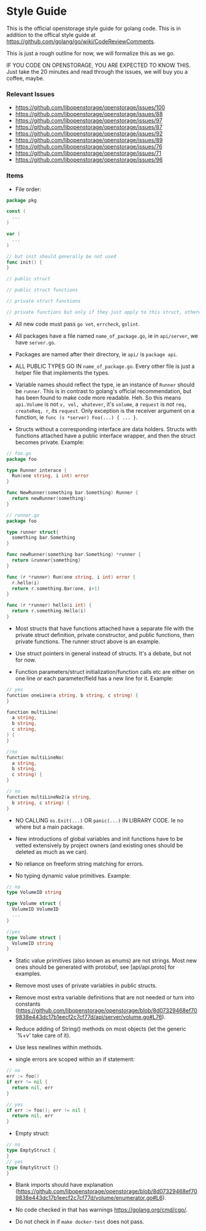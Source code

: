 # Style Guide

This is the official openstorage style guide for golang code. This is in addition to the offical style guide at https://github.com/golang/go/wiki/CodeReviewComments.

This is just a rough outline for now, we will formalize this as we go.

IF YOU CODE ON OPENSTORAGE, YOU ARE EXPECTED TO KNOW THIS. Just take the 20 minutes and read through the issues, we will buy you a coffee, maybe.

### Relevant Issues

* https://github.com/libopenstorage/openstorage/issues/100
* https://github.com/libopenstorage/openstorage/issues/88
* https://github.com/libopenstorage/openstorage/issues/97
* https://github.com/libopenstorage/openstorage/issues/87
* https://github.com/libopenstorage/openstorage/issues/92
* https://github.com/libopenstorage/openstorage/issues/89
* https://github.com/libopenstorage/openstorage/issues/76
* https://github.com/libopenstorage/openstorage/issues/71
* https://github.com/libopenstorage/openstorage/issues/96

### Items

* File order:

```go
package pkg

const (
  ...
)

var (
  ...
)

// but init should generally be not used
func init() {
}

// public struct

// public struct functions

// private struct functions

// private functions but only if they just apply to this struct, otherwise in a common file
```

* All new code must pass `go vet`, `errcheck`, `golint`.

* All packages have a file named `name_of_package.go`, ie in `api/server`, we have `server.go`.

* Packages are named after their directory, ie `api/` is `package api`.

* ALL PUBLIC TYPES GO IN `name_of_package.go`. Every other file is just a helper file that implements the types.

* Variable names should reflect the type, ie an instance of  `Runner` should be `runner`. This is in contrast to golang's official recommendation, but has been found to make code more readable. Heh. So this means `api.Volume` is not `v, vol, whatever`, it's `volume`, a `request` is not `req, createReq, r`, its `request`. Only exception is the receiver argument on a function, ie `func (s *server) Foo(...) { ... }`.

* Structs without a corresponding interface are data holders. Structs with functions attached have a public interface wrapper, and then the struct becomes private. Example:

```go
// foo.go
package foo

type Runner interace {
  Run(one string, i int) error
}

func NewRunner(something bar.Something) Runner {
  return newRunner(something)
}

// runner.go
package foo

type runner struct{
  something bar.Something
}

func newRunner(something bar.Something) *runner {
  return &runner{something}
}

func (r *runner) Run(one string, i int) error {
  r.hello(i)
  return r.something.Bar(one, i+1)
}

func (r *runner) hello(i int) {
  return r.something.Hello(i)
}
```
              
* Most structs that have functions attached have a separate file with the private struct definition, private constructor, and public functions, then private functions. The runner struct above is an example.

* Use struct pointers in general instead of structs. It's a debate, but not for now.

* Function parameters/struct initialization/function calls etc are either on one line or each parameter/field has a new line for it. Example:

```go
// yes
function oneLine(a string, b string, c string) {
}

function multiLine(
  a string,
  b string,
  c string,
) {
}

//no
function multiLineNo(
  a string,
  b string,
  c string) {
}

// no
function multiLineNo2(a string,
  b string, c string) {
}
```

* NO CALLING `os.Exit(...)` OR `panic(...)` IN LIBRARY CODE. Ie no where but a main package.

* New introductions of global variables and init functions have to be vetted extensively by project owners (and existing ones should be deleted as much as we can).

* No reliance on freeform string matching for errors.

* No typing dynamic value primitives. Example:

```go
// no
type VolumeID string

type Volume struct {
  VolumeID VolumeID
  ...
}

//yes
type Volume struct {
  VolumeID string  
}
```

* Static value primitives (also known as enums) are not strings. Most new ones should be generated with protobuf, see [api/api.proto] for examples.

* Remove most uses of private variables in public structs.

* Remove most extra variable definitions that are not needed or turn into constants (https://github.com/libopenstorage/openstorage/blob/8d07329468ef709838e443dc17b1eecf2c7cf77d/api/server/volume.go#L76).

* Reduce adding of String() methods on most objects (let the generic `%+v' take care of it).

* Use less newlines within methods.

* single errors are scoped within an if statement:

```go
// no
err := foo()
if err != nil {
  return nil, err
}

// yes
if err := foo(); err != nil {
  return nil, err
}
```
    
* Empty struct:

```go
// no
type EmptyStruct {
}
// yes
type EmptyStruct {}
}
```

* Blank imports should have explanation (https://github.com/libopenstorage/openstorage/blob/8d07329468ef709838e443dc17b1eecf2c7cf77d/volume/enumerator.go#L6).

* No code checked in that has warnings https://golang.org/cmd/cgo/.

* Do not check in if `make docker-test` does not pass.
